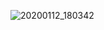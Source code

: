 
![20200112_180342](https://user-images.githubusercontent.com/54459438/72225868-2a8ddd80-3569-11ea-9bd0-d556872c1584.gif)

